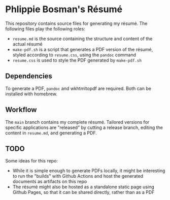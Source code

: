 # Phlippie Bosman's Résumé

This repository contains source files for generating my résumé. The following files play the following roles:

- `resume.md` is the source containing the structure and content of the actual résumé
- `make-pdf.sh` is a script that generates a PDF version of the résumé, styled according to `resume.css`, using the `pandoc` command
- `resume.css` is used to style the PDF generated by `make-pdf.sh` 

## Dependencies

To generate a PDF, `pandoc` and wkhtmltopdf are required. Both can be installed with homebrew.

## Workflow

The `main` branch contains my complete résumé. Tailored versions for specific applications are "released" by cutting a release branch, editing the content in `resume.md`, and generating a PDF.

## TODO

Some ideas for this repo:

- While it is simple enough to generate PDFs locally, it might be interesting to run the "builds" with Github Actions and host the generated documents as artifacts on this repo
- The résumé might also be hosted as a standalone static page using Github Pages, so that it can be shared directly, rather than as a PDF
